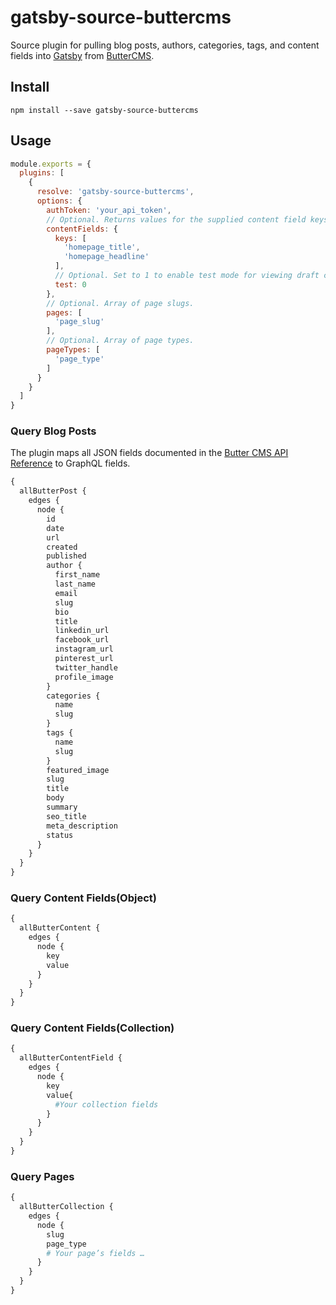 # gatsby-source-buttercms

Source plugin for pulling blog posts, authors, categories, tags, and content fields into [Gatsby](https://www.gatsbyjs.org/) from [ButterCMS](https://buttercms.com/).

## Install

`npm install --save gatsby-source-buttercms`

## Usage

```JavaScript
module.exports = {
  plugins: [
    {
      resolve: 'gatsby-source-buttercms',
      options: {
        authToken: 'your_api_token',
        // Optional. Returns values for the supplied content field keys.
        contentFields: {
          keys: [
            'homepage_title',
            'homepage_headline'
          ],
          // Optional. Set to 1 to enable test mode for viewing draft content.
          test: 0
        },
        // Optional. Array of page slugs.
        pages: [
          'page_slug'
        ],
        // Optional. Array of page types.
        pageTypes: [
          'page_type'
        ]
      }
    }
  ]
}
```

### Query Blog Posts

The plugin maps all JSON fields documented in the [Butter CMS API Reference](https://buttercms.com/docs/api/#blog-engine) to GraphQL fields.

```GraphQL
{
  allButterPost {
    edges {
      node {
        id
        date
        url
        created
        published
        author {
          first_name
          last_name
          email
          slug
          bio
          title
          linkedin_url
          facebook_url
          instagram_url
          pinterest_url
          twitter_handle
          profile_image
        }
        categories {
          name
          slug
        }
        tags {
          name
          slug
        }
        featured_image
        slug
        title
        body
        summary
        seo_title
        meta_description
        status
      }
    }
  }
}
```

### Query Content Fields(Object)

```GraphQL
{
  allButterContent {
    edges {
      node {
        key
        value
      }
    }
  }
}
```

### Query Content Fields(Collection)

```GraphQL
{
  allButterContentField {
    edges {
      node {
        key
        value{
          #Your collection fields
        }
      }
    }
  }
}
```

### Query Pages

```GraphQL
{
  allButterCollection {
    edges {
      node {
        slug
        page_type
        # Your page’s fields …
      }
    }
  }
}
```
